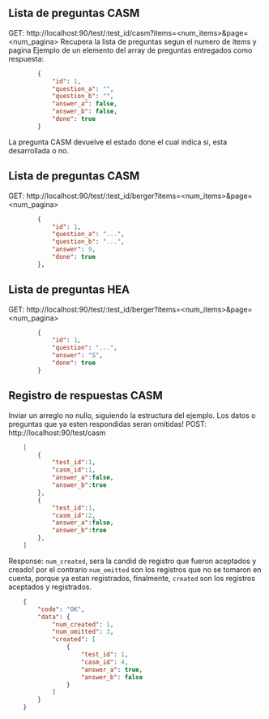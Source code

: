 ## Lista de preguntas CASM
GET: http://localhost:90/test/:test_id/casm?items=<num_items>&page=<num_pagina>
Recupera la lista de preguntas segun el numero de items y pagina
Ejemplo de un elemento del array de preguntas entregados como respuesta:

```json
        {
            "id": 1,
            "question_a": "",
            "question_b": "",
            "answer_a": false,
            "answer_b": false,
            "done": true
        }
```
La pregunta CASM devuelve el estado done el cual indica si, esta desarrollada o no.

## Lista de preguntas CASM
GET: http://localhost:90/test/:test_id/berger?items=<num_items>&page=<num_pagina>

```json
        {
            "id": 1,
            "question_a": "...",
            "question_b": "...",
            "answer": 9,
            "done": true
        },
```

## Lista de preguntas HEA
GET: http://localhost:90/test/:test_id/berger?items=<num_items>&page=<num_pagina>

```json
        {
            "id": 1,
            "question": "...",
            "answer": "S",
            "done": true
        }
```

 
## Registro de respuestas CASM
Inviar un arreglo no nullo, siguiendo la estructura del ejemplo.
Los datos o preguntas que ya esten respondidas seran omitidas!
POST: http://localhost:90/test/casm
```json
    [
        {
            "test_id":1,
            "casm_id":1,
            "answer_a":false,
            "answer_b":true
        },
        {
            "test_id":1,
            "casm_id":2,
            "answer_a":false,
            "answer_b":true
        },
    ]
```
Response: `num_created`, sera la candid de registro que fueron aceptados y creado!
por el contrario `num_omitted` son los registros que no se tomaron en cuenta, porque ya estan registrados, finalmente, `created` son los registros aceptados y registrados.

```json
    {
        "code": "OK",
        "data": {
            "num_created": 1,
            "num_omitted": 3,
            "created": [
                {
                    "test_id": 1,
                    "casm_id": 4,
                    "answer_a": true,
                    "answer_b": false
                }
            ]
        }
    }
```